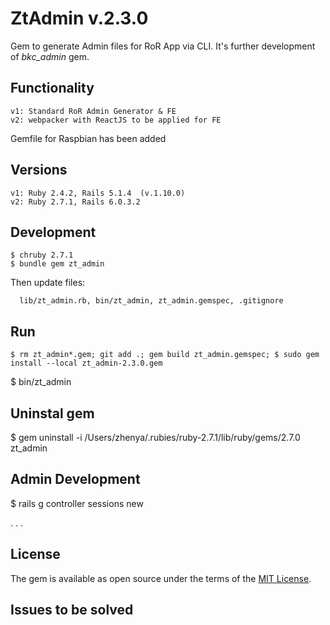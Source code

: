 # ZtAdmin v.2.3.0

Gem to generate Admin files for RoR App via CLI. It's further development of *bkc_admin* gem.

## Functionality
```
v1: Standard RoR Admin Generator & FE
v2: webpacker with ReactJS to be applied for FE
```
Gemfile for Raspbian has been added

## Versions
```
v1: Ruby 2.4.2, Rails 5.1.4  (v.1.10.0)
v2: Ruby 2.7.1, Rails 6.0.3.2
```
## Development
```
$ chruby 2.7.1
$ bundle gem zt_admin
```
Then update files:
```
  lib/zt_admin.rb, bin/zt_admin, zt_admin.gemspec, .gitignore
```
## Run
```
$ rm zt_admin*.gem; git add .; gem build zt_admin.gemspec; $ sudo gem install --local zt_admin-2.3.0.gem
```
$ bin/zt_admin

## Uninstal gem

$ gem uninstall -i /Users/zhenya/.rubies/ruby-2.7.1/lib/ruby/gems/2.7.0 zt_admin

## Admin Development

$ rails g controller sessions new

. . .

## License

The gem is available as open source under the terms of the [MIT License](http://opensource.org/licenses/MIT).

## Issues to be solved
